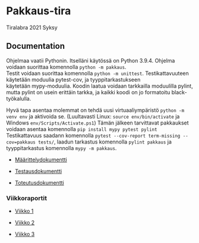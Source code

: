 # Pakkaus-tira

Tiralabra 2021 Syksy

## Documentation

Ohjelmaa vaatii Pythonin. Itselläni käytössä on Python 3.9.4. Ohjelma voidaan suorittaa komennolla `python -m pakkaus`.  
Testit voidaan suorittaa komennolla `python -m unittest`. Testikattavuuteen käytetään moduulia pytest-cov, ja tyyppitarkastukseen  
käytetään mypy-moduulia. Koodin laatua voidaan tarkkailla moduulilla pylint, mutta pylint on usein erittäin tarkka, ja kaikki koodi on jo formatoitu black-työkalulla.

Hyvä tapa asentaa molemmat on tehdä uusi virtuaaliympäristö `python -m venv env` ja aktivoida se. (Luultavasti Linux: `source env/bin/activate` ja Windows `env/Scripts/Activate.ps1`) Tämän jälkeen tarvittavat pakkaukset voidaan asentaa komennolla `pip install mypy pytest pylint`
Testikattavuus saadann komennolla `pytest --cov-report term-missing --cov=pakkaus tests/`, laadun tarkastus komennolla `pylint pakkaus` ja tyyppitarkastus komennolla `mypy -m pakkaus`.

- [Määrittelydokumentti](docs/määrittelydokumentti.md)

- [Testausdokumentti](docs/testausdokumentti.md)

- [Toteutusdokumentti](docs/toteutusdokumentti.md)

<!-- - Käyttöohje -->

### Viikkoraportit

- [Viikko 1](docs/vk1_raportti.md)

- [Viikko 2](docs/vk2_raportti.md)

- [Viikko 3](docs/vk3_raportti.md)
